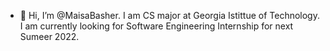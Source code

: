 - 👋 Hi, I’m @MaisaBasher. 
I am CS major at Georgia Istittue of Technology. I am currently looking for Software Engineering Internship for next Sumeer 2022.


<!---
MaisaBasher/MaisaBasher is a ✨ special ✨ repository because its `README.md` (this file) appears on your GitHub profile.
You can click the Preview link to take a look at your changes.
--->
